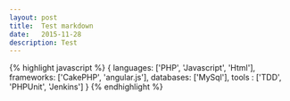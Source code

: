 ```yaml
---
layout: post
title:  Test markdown
date:   2015-11-28
description: Test
---
```

{% highlight javascript %} 
{
	languages: ['PHP', 'Javascript', 'Html'],
	frameworks: ['CakePHP', 'angular.js'],
	databases: ['MySql'],
	tools : ['TDD', 'PHPUnit', 'Jenkins']
}
{% endhighlight %}
